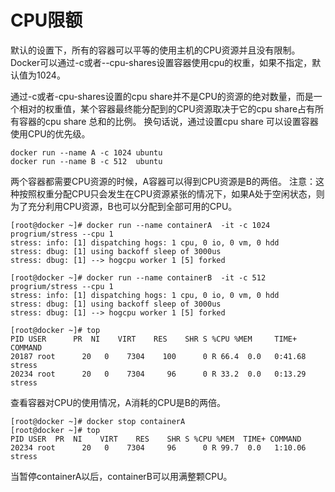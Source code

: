 # CPU限额
默认的设置下，所有的容器可以平等的使用主机的CPU资源并且没有限制。
Docker可以通过-c或者--cpu-shares设置容器使用cpu的权重，如果不指定，默认值为1024。

通过-c或者-cpu-shares设置的cpu share并不是CPU的资源的绝对数量，而是一个相对的权重值，某个容器最终能分配到的CPU资源取决于它的cpu share占有所有容器的cpu share 总和的比例。
换句话说，通过设置cpu share 可以设置容器使用CPU的优先级。

```
docker run --name A -c 1024 ubuntu 
docker run --name B -c 512  ubuntu
```

两个容器都需要CPU资源的时候，A容器可以得到CPU资源是B的两倍。
注意：这种按照权重分配CPU只会发生在CPU资源紧张的情况下，如果A处于空闲状态，则为了充分利用CPU资源，B也可以分配到全部可用的CPU。

```
[root@docker ~]# docker run --name containerA  -it -c 1024  progrium/stress --cpu 1
stress: info: [1] dispatching hogs: 1 cpu, 0 io, 0 vm, 0 hdd
stress: dbug: [1] using backoff sleep of 3000us
stress: dbug: [1] --> hogcpu worker 1 [5] forked
```
```
[root@docker ~]# docker run --name containerB  -it -c 512  progrium/stress --cpu 1
stress: info: [1] dispatching hogs: 1 cpu, 0 io, 0 vm, 0 hdd
stress: dbug: [1] using backoff sleep of 3000us
stress: dbug: [1] --> hogcpu worker 1 [5] forked
```
```
[root@docker ~]# top
PID USER      PR  NI    VIRT    RES    SHR S %CPU %MEM     TIME+ COMMAND                                                                                                                      
20187 root      20   0    7304    100      0 R 66.4  0.0   0:41.68 stress                                                                                                                       
20234 root      20   0    7304     96      0 R 33.2  0.0   0:13.29 stress     
```

查看容器对CPU的使用情况，A消耗的CPU是B的两倍。              
```
[root@docker ~]# docker stop containerA
[root@docker ~]# top
PID USER  PR  NI    VIRT    RES    SHR S %CPU %MEM  TIME+ COMMAND                                                                                                                      
20234 root      20   0    7304     96      0 R 99.7  0.0   1:10.06 stress           
```
当暂停containerA以后，containerB可以用满整颗CPU。
